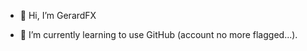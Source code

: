 - 👋 Hi, I’m GerardFX

- 🌱 I’m currently learning to use GitHub (account no more flagged...).


<!---
Farges-Gerard/Farges-Gerard is a ✨ special ✨ repository because its `README.md` (this file) appears on your GitHub profile.
You can click the Preview link to take a look at your changes.
--->
